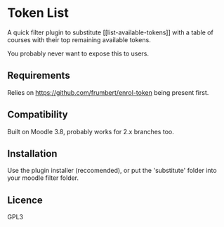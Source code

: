 # Token List

A quick filter plugin to substitute [[list-available-tokens]] with a table of courses with their top remaining available tokens.

You probably never want to expose this to users.

Requirements
------------

Relies on https://github.com/frumbert/enrol-token being present first.

Compatibility
-------------

Built on Moodle 3.8, probably works for 2.x branches too.

Installation
------------

Use the plugin installer (reccomended), or put the 'substitute' folder into your moodle filter folder.

Licence
-------
GPL3